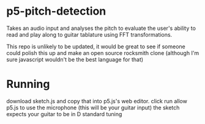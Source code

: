 # p5-pitch-detection
Takes an audio input and analyses the pitch to evaluate the user's ability to read and play along to guitar tablature using FFT transformations.

This repo is unlikely to be updated, it would be great to see if someone could polish this up and make an open source rocksmith clone (although I'm sure javascript wouldn't be the best language for that)

# Running
download sketch.js and copy that into p5.js's web editor.
click run
allow p5.js to use the microphone (this will be your guitar input)
the sketch expects your guitar to be in D standard tuning
